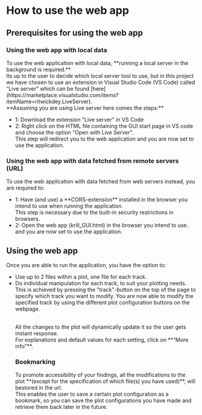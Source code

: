 <h1> How to use the web app </h1>
<h2> Prerequisites for using the web app </h2>
<h3> Using the web app with local data</h3>
To use the web application with local data, **running a local server in the background is required.** <br>
Its up to the user to decide which local server tool to use, but in this project we have chosen to use an extension in Visual Studio Code (VS Code) called “Live server” which can be found [here](https://marketplace.visualstudio.com/items?itemName=ritwickdey.LiveServer). <br>
**Assuming you are using Live server here comes the steps:**
<p>
  <ul>
  <li> 1: Download the extension "Live server" in VS Code  </li>
  <li> 2: Right click on the HTML file containing the GUI start page in VS code and choose the option "Open with Live Server".  <br> 
    This step will redirect you to the web application and you are now set to use the application. </li> 
  </ul>
</p>

<h3> Using the web app with data fetched from remote servers (URL) </h3>
To use the web application with data fetched from web servers instead, you are required to:
<p>
  <ul>
  <li> 1: Have (and use) a **CORS-extension** installed in the browser you intend to use when running the application. <br>
This step is necessary due to the built-in security restrictions in browsers.  </li>
  <li> 2: Open the web app (krill_GUI.html) in the browser you intend to use.  <br> 
  and you are now set to use the application.
  </ul>
</p>



<h2> Using the web app</h2>
Once you are able to run the application, you have the option to: 
<p>
  <ul>
  <li> Use up to 2 files within a plot, one file for each track.  
  </li>
  <li> Do individual manipulation for each track, to suit your plotting needs. <br>
  This is achieved by pressing the "track"-button on the top of the page to specify which track you want to modify. You are now able to modify the specified track by using the different plot configuration buttons on the webpage. <br>
</p>
<br>
All the changes to the plot will dynamically update it so the user gets instant response. 

<br>
For explanations and default values for each setting, click on **“More info”**.

<h3> Bookmarking </h3>
To promote accessibility of your findings, all the modifications to the plot **(except for the specification of which file(s) you have used)**, will bestored in the url.  <br>
This enables the user to save a certain plot configuration as a bookmark, so you can save the plot configurations you have made and retrieve them back later in the future.
